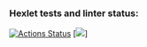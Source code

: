### Hexlet tests and linter status:
[![Actions Status](https://github.com/alexamuek/qa-auto-engineer-javascript-project-44/actions/workflows/hexlet-check.yml/badge.svg)](https://github.com/alexamuek/qa-auto-engineer-javascript-project-44/actions)
[<a href="https://codeclimate.com/github/alexamuek/qa-auto-engineer-javascript-project-44/maintainability"><img src="https://api.codeclimate.com/v1/badges/66fee7cbf9b80a640be7/maintainability" /></a>]
